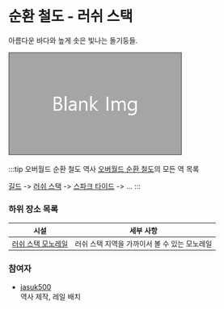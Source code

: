 # 순환 철도 - 러쉬 스택

아름다운 바다와 높게 솟은 빛나는 돌기둥들.

![asdf](../../asset/blank_img.jpg)

<!-- tag_target_open:frame:overworld_circular_rail -->
:::tip 오버월드 순환 철도 역사
[오버월드 순환 철도](overworld_circular_railway.md)의 모든 역 목록

[길드](ocr_the_guild.md) -> [러쉬 스택](ocr_lush_stack.md) -> [스파크 타이드](ocr_spark_tide.md) -> ...
:::
<!-- tag_close -->

<!-- ### 상위 장소 -->
<!-- tag_source_open:link_list:child_spot -->
<!-- tag_close -->

<!-- ### 하위 장소 목록 -->
<!-- tag_target_open:reverse_link_list:child_spot -->
<!-- tag_arg:preset:spots_inside -->
### 하위 장소 목록
|시설|세부 사항|
|---|---|
|[러쉬 스택 모노레일](lush_stack_monorail.md)|러쉬 스택 지역을 가까이서 볼 수 있는 모노레일|
<!-- tag_close -->


<!-- 보유 시설 목록 -->
<!-- tag_target_open:reverse_link_list:building_spot -->
<!-- tag_arg:preset:systems_inside -->
<!-- tag_close -->

### 참여자
<!-- tag_source_open:link_list:member_contribute -->
- [jasuk500](../members/jasuk500.md)  
역사 제작, 레일 배치
<!-- tag_close-->